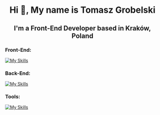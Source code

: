 <h1 align="center">Hi 👋, My name is Tomasz Grobelski</h1>
<h2 align="center">I'm a Front-End Developer based in Kraków, Poland</h2>




<h3 align="left">Front-End:</h3>

[![My Skills](https://skillicons.dev/icons?i=html,css,js,sass,ts,react)](https://skillicons.dev)

<h3 align="left">Back-End:</h3>

[![My Skills](https://skillicons.dev/icons?i=nodejs)](https://skillicons.dev)

<h3 align="left">Tools:</h3>

[![My Skills](https://skillicons.dev/icons?i=vscode,babel,webpack,vite,git)](https://skillicons.dev)
